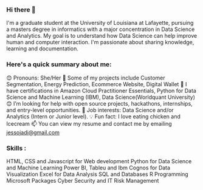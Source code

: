 ### Hi there 👋


I'm a graduate student at the University of Louisiana at Lafayette, pursuing a masters degree in informatics with a major concentration in Data Science and Analytics. My goal is to understand how Data Science can help improve human and computer interaction. I'm passionate about sharing knowledge, learning and documentation.

### Here's a quick summary about me:

😊 Pronouns: She/Her
📔 Some of my projects include Customer Segmentation, Energy Prediction, Ecommerce Website, Digital Wallet
💬 I have certifications in Amazon Cloud Practitioner Essentials, Python for Data Science and Machine Learning (IBM), Data Science(Worldquant University)
😊 I’m looking for help with open source projects, hackathons, internships, and entry-level opportunities.
💼 Job interests: Data Science and/or Analytics (Intern or Junior level).
💡 Fun fact: I love eating chicken and Icecream
📫 You can view my resume and contact me by emailing jessojadi@gmail.com



### Skills :

HTML, CSS and Javascript for Web development
Python for Data Science and Machine Learning
Power BI, Tableu and Ibm Cognos for Data Visualization
Excel  for Data Analysis
SQL and Databases
R Programming
Microsoft Packages
Cyber Security and IT Risk Management
